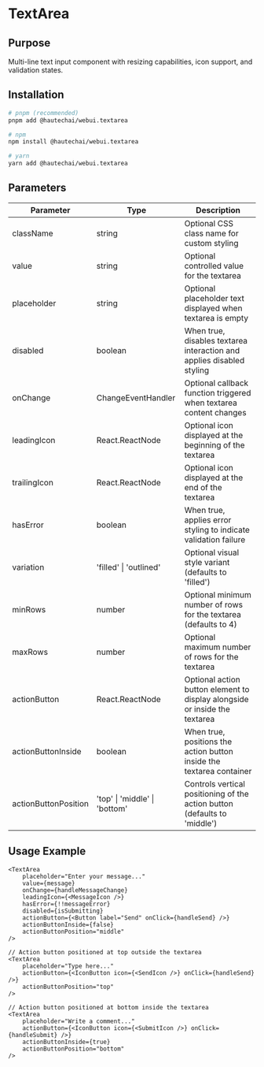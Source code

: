 # TextArea

## Purpose

Multi-line text input component with resizing capabilities, icon support, and validation states.

## Installation

```bash
# pnpm (recommended)
pnpm add @hautechai/webui.textarea

# npm
npm install @hautechai/webui.textarea

# yarn
yarn add @hautechai/webui.textarea
```

## Parameters

| Parameter            | Type                                    | Description                                                                |
| -------------------- | --------------------------------------- | -------------------------------------------------------------------------- |
| className            | string                                  | Optional CSS class name for custom styling                                 |
| value                | string                                  | Optional controlled value for the textarea                                 |
| placeholder          | string                                  | Optional placeholder text displayed when textarea is empty                 |
| disabled             | boolean                                 | When true, disables textarea interaction and applies disabled styling      |
| onChange             | ChangeEventHandler<HTMLTextAreaElement> | Optional callback function triggered when textarea content changes         |
| leadingIcon          | React.ReactNode                         | Optional icon displayed at the beginning of the textarea                   |
| trailingIcon         | React.ReactNode                         | Optional icon displayed at the end of the textarea                         |
| hasError             | boolean                                 | When true, applies error styling to indicate validation failure            |
| variation            | 'filled' \| 'outlined'                  | Optional visual style variant (defaults to 'filled')                       |
| minRows              | number                                  | Optional minimum number of rows for the textarea (defaults to 4)           |
| maxRows              | number                                  | Optional maximum number of rows for the textarea                           |
| actionButton         | React.ReactNode                         | Optional action button element to display alongside or inside the textarea |
| actionButtonInside   | boolean                                 | When true, positions the action button inside the textarea container       |
| actionButtonPosition | 'top' \| 'middle' \| 'bottom'           | Controls vertical positioning of the action button (defaults to 'middle')  |

## Usage Example

```tsx
<TextArea
    placeholder="Enter your message..."
    value={message}
    onChange={handleMessageChange}
    leadingIcon={<MessageIcon />}
    hasError={!!messageError}
    disabled={isSubmitting}
    actionButton={<Button label="Send" onClick={handleSend} />}
    actionButtonInside={false}
    actionButtonPosition="middle"
/>

// Action button positioned at top outside the textarea
<TextArea
    placeholder="Type here..."
    actionButton={<IconButton icon={<SendIcon />} onClick={handleSend} />}
    actionButtonPosition="top"
/>

// Action button positioned at bottom inside the textarea
<TextArea
    placeholder="Write a comment..."
    actionButton={<IconButton icon={<SubmitIcon />} onClick={handleSubmit} />}
    actionButtonInside={true}
    actionButtonPosition="bottom"
/>
```
